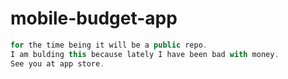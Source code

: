 # mobile-budget-app

```javascript
for the time being it will be a public repo.
I am bulding this because lately I have been bad with money.
See you at app store.
```
